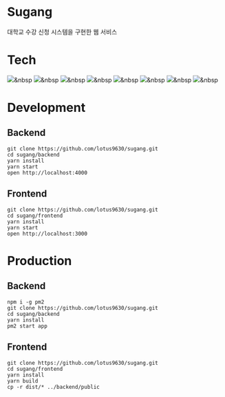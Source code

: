 # Sugang

대학교 수강 신청 시스템을 구현한 웹 서비스

# Tech

<img src="https://img.shields.io/badge/HTML-E34F26?style=flat-square&logo=html5&logoColor=white">&nbsp
<img src="https://img.shields.io/badge/CSS-1572B6?style=flat-square&logo=css3&logoColor=white">&nbsp
<img src="https://img.shields.io/badge/JavaScript-F7DF1E?style=flat-square&logo=javascript&logoColor=white">&nbsp
<img src="https://img.shields.io/badge/React-61DAFB?style=flat-square&logo=react&logoColor=white">&nbsp
<img src="https://img.shields.io/badge/Redux-764ABC?style=flat-square&logo=javascript&logoColor=white">&nbsp
<img src="https://img.shields.io/badge/Express-000000?style=flat-square&logo=express&logoColor=white">&nbsp
<img src="https://img.shields.io/badge/MySQL-4479A1?style=flat-square&logo=mysql&logoColor=white">&nbsp
<img src="https://img.shields.io/badge/Google Cloud-4285F4?style=flat-square&logo=googlecloud&logoColor=white">&nbsp

# Development

## Backend

    git clone https://github.com/lotus9630/sugang.git
    cd sugang/backend
    yarn install
    yarn start
    open http://localhost:4000

## Frontend

    git clone https://github.com/lotus9630/sugang.git
    cd sugang/frontend
    yarn install
    yarn start
    open http://localhost:3000

# Production

## Backend

    npm i -g pm2
    git clone https://github.com/lotus9630/sugang.git
    cd sugang/backend
    yarn install
    pm2 start app

## Frontend

    git clone https://github.com/lotus9630/sugang.git
    cd sugang/frontend
    yarn install
    yarn build
    cp -r dist/* ../backend/public
